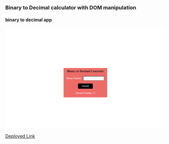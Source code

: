 ### Binary to Decimal calculator with DOM manipulation
#### binary to decimal app 
![](./Image/Binary_Decimal.png)

[Deployed Link](https://dainty-shortbread-5b2508.netlify.app/)